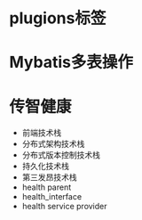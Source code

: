 # plugions标签
# Mybatis多表操作
# 传智健康
- 前端技术栈
- 分布式架构技术栈
- 分布式版本控制技术栈
- 持久化技术栈
- 第三发昂技术栈
-  health parent
-  health_interface
-  health service provider